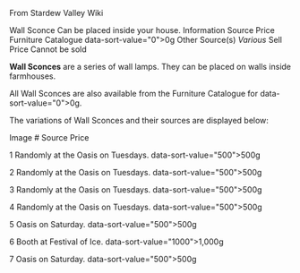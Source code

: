 From Stardew Valley Wiki

Wall Sconce Can be placed inside your house. Information Source Price Furniture Catalogue data-sort-value="0"&gt;0g Other Source(s) *Various* Sell Price Cannot be sold

**Wall Sconces** are a series of wall lamps. They can be placed on walls inside farmhouses.

All Wall Sconces are also available from the Furniture Catalogue for data-sort-value="0"&gt;0g.

The variations of Wall Sconces and their sources are displayed below:

Image # Source Price

1 Randomly at the Oasis on Tuesdays. data-sort-value="500"&gt;500g

2 Randomly at the Oasis on Tuesdays. data-sort-value="500"&gt;500g

3 Randomly at the Oasis on Tuesdays. data-sort-value="500"&gt;500g

4 Randomly at the Oasis on Tuesdays. data-sort-value="500"&gt;500g

5 Oasis on Saturday. data-sort-value="500"&gt;500g

6 Booth at Festival of Ice. data-sort-value="1000"&gt;1,000g

7 Oasis on Saturday. data-sort-value="500"&gt;500g